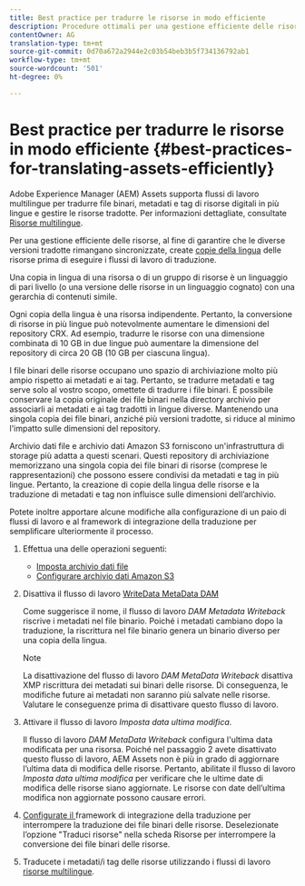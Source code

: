 ```yaml
---
title: Best practice per tradurre le risorse in modo efficiente
description: Procedure ottimali per una gestione efficiente delle risorse, per sincronizzare le diverse versioni tradotte e semplificare i flussi di lavoro di traduzione.
contentOwner: AG
translation-type: tm+mt
source-git-commit: 0d70a672a2944e2c03b54beb3b5f734136792ab1
workflow-type: tm+mt
source-wordcount: '501'
ht-degree: 0%

---
```



# Best practice per tradurre le risorse in modo efficiente {#best-practices-for-translating-assets-efficiently}

Adobe Experience Manager (AEM) Assets supporta flussi di lavoro multilingue per tradurre file binari, metadati e tag di risorse digitali in più lingue e gestire le risorse tradotte. Per informazioni dettagliate, consultate [Risorse multilingue](multilingual-assets.md).

Per una gestione efficiente delle risorse, al fine di garantire che le diverse versioni tradotte rimangano sincronizzate, create [copie della lingua](preparing-assets-for-translation.md) delle risorse prima di eseguire i flussi di lavoro di traduzione.

Una copia in lingua di una risorsa o di un gruppo di risorse è un linguaggio di pari livello (o una versione delle risorse in un linguaggio cognato) con una gerarchia di contenuti simile.

Ogni copia della lingua è una risorsa indipendente. Pertanto, la conversione di risorse in più lingue può notevolmente aumentare le dimensioni del repository CRX. Ad esempio, tradurre le risorse con una dimensione combinata di 10 GB in due lingue può aumentare la dimensione del repository di circa 20 GB (10 GB per ciascuna lingua).

I file binari delle risorse occupano uno spazio di archiviazione molto più ampio rispetto ai metadati e ai tag. Pertanto, se tradurre metadati e tag serve solo al vostro scopo, omettete di tradurre i file binari. È possibile conservare la copia originale dei file binari nella directory archivio per associarli ai metadati e ai tag tradotti in lingue diverse. Mantenendo una singola copia dei file binari, anziché più versioni tradotte, si riduce al minimo l&#39;impatto sulle dimensioni del repository.

Archivio dati file e  archivio dati Amazon S3 forniscono un&#39;infrastruttura di storage più adatta a questi scenari. Questi repository di archiviazione memorizzano una singola copia dei file binari di risorse (comprese le rappresentazioni) che possono essere condivisi da metadati e tag in più lingue. Pertanto, la creazione di copie della lingua delle risorse e la traduzione di metadati e tag non influisce sulle dimensioni dell’archivio.

Potete inoltre apportare alcune modifiche alla configurazione di un paio di flussi di lavoro e al framework di integrazione della traduzione per semplificare ulteriormente il processo.

1. Effettua una delle operazioni seguenti:

   * [Imposta archivio dati file](/help/sites-deploying/data-store-config.md)
   * [Configurare  archivio dati Amazon S3](/help/sites-deploying/data-store-config.md)

1. Disattiva il flusso di lavoro [WriteData MetaData DAM](/help/sites-administering/workflow-offloader.md#disable-offloading)

   Come suggerisce il nome, il flusso di lavoro *DAM Metadata Writeback* riscrive i metadati nel file binario. Poiché i metadati cambiano dopo la traduzione, la riscrittura nel file binario genera un binario diverso per una copia della lingua.

   >[!NOTE]
   >
   >La disattivazione del flusso di lavoro *DAM MetaData Writeback* disattiva XMP riscrittura dei metadati sui binari delle risorse. Di conseguenza, le modifiche future ai metadati non saranno più salvate nelle risorse. Valutare le conseguenze prima di disattivare questo flusso di lavoro.

1. Attivare il flusso di lavoro *Imposta data ultima modifica*.

   Il flusso di lavoro *DAM MetaData Writeback* configura l&#39;ultima data modificata per una risorsa. Poiché nel passaggio 2 avete disattivato questo flusso di lavoro,  AEM Assets non è più in grado di aggiornare l’ultima data di modifica delle risorse. Pertanto, abilitate il flusso di lavoro *Imposta data ultima modifica* per verificare che le ultime date di modifica delle risorse siano aggiornate. Le risorse con date dell’ultima modifica non aggiornate possono causare errori.

1. [Configurate il ](/help/sites-administering/tc-tic.md) framework di integrazione della traduzione per interrompere la traduzione dei file binari delle risorse. Deselezionate l’opzione &quot;Traduci risorse&quot; nella scheda Risorse per interrompere la conversione dei file binari delle risorse.
1. Traducete i metadati/i tag delle risorse utilizzando i flussi di lavoro [risorse multilingue](multilingual-assets.md).

